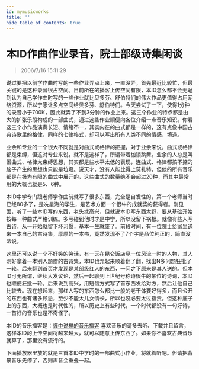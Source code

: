 ```yaml
---
id: mymusicworks
title: ''
hide_table_of_contents: true
---
```


# 本ID作曲作业录音，院士部级诗集闲谈

> 2006/7/16 15:11:29

说过要把以前学作曲时写的一些作业弄点上来，一直没弄，首先最近比较忙，但最关键的是这种录音很占空间。目前所在的播客上传空间有限，本ID怎么都不会无耻到认为自己学作曲时写的一些作业就比贝多芬、舒伯特们的伟大作品更值得占用网络资源，所以宁愿让多点空间给贝多芬、舒伯特们。今天尝试了一下，使得1分钟的录音小于700K，因此就弄了不到3分钟的作业上来。这三个作业的特点都是由大的扩张乐段构成的一部曲式，通过这些作业顺便向各位介绍一点音乐知识。你看这三个小作品演奏长短、情绪不一，其实内在的曲式都是一样的，这有点像中国古典诗歌里的格律，同样的七律格式，却可以写出所有人类不同的情感、境遇。
 
业余和专业的一个很大不同就是对曲式或格律的把握，对于业余来说，曲式或格律都是束缚，但这对专业来说，就不是这样了，所谓带着枷锁跳舞。业余的人总是叫嚣曲式、格律太束缚思想，其实都是些水平太低的表现，连曲式、格律都搞不掂的脑子产生的思想也只能是垃圾。说天才，没有人能比得上莫扎特，但他的所有音乐都是在极为有限的曲式中展开的，这些曲式的数量绝不会超过20种，而其中最常用的大概也就是5、6种。

本ID中学专门跟老师学作曲前就写了很多东西，完全是自发性的，第一个老师当时已经80多了，是冼星海的学生，是艺术方面一个很牛的成就奖的获得者。刚见面，听了一些本ID写的东西，老头忒高兴，但就说本ID写东西太野，要从基础开始按每一种曲式严格训练。多亏碰到他时才是中学，所以没留下祸根。就像有些人写古诗，从一开始就留下坏习惯，基本一生就废了。前段时间，有一位院士给家里送来一本自己的古诗集，厚厚的一本书，竟然发现不了7个字是品位纯正的，简直没法说。

这里还可以说一个不好笑的笑话，有一天在昆仑饭店见一位风流一时的人物，其人刚好拿着一本别人题赠的古诗集，本ID也弄起来顺着翻了翻，找出N多问题狂批了一轮。后来翻到首页才发现是某部级红人的东西，一问之下原来是其人送的。但本ID可无所谓，继续大发议论，然后一起聊到上世纪号称诗很牛的某位的诗词，本ID也顺便狂批一轮。后来说到高兴，用短信方式写了首东西发给对方，然后让他自己比较去。现在想起来，那红人写的东西怎么都比一般的老干体要好得多，而且公开的东西也有诸多顾忌，至少不能太儿女情长，所以也没必要太过指责。但这种底子上的东西，大概也是时代性的，所以历史上有些时代，一个时代都没有一句好诗，一首好的音乐也是不奇怪了。

本ID的音乐播客是：[缠中说禅的音乐播客](http://www.crboo.com/podcast.asp?domain=chzhshch) 喜欢音乐的请多去听、下载并且留言，这样本ID的上传空间将越来越大，就可以随意上传东西了。如果你不喜欢古典音乐就算了，那里没有流行的。

下面播放器里放的就是三首本ID中学时的一部曲式小作业，将就着听吧。但请把背景音乐先停了，否则声音会重叠一起。